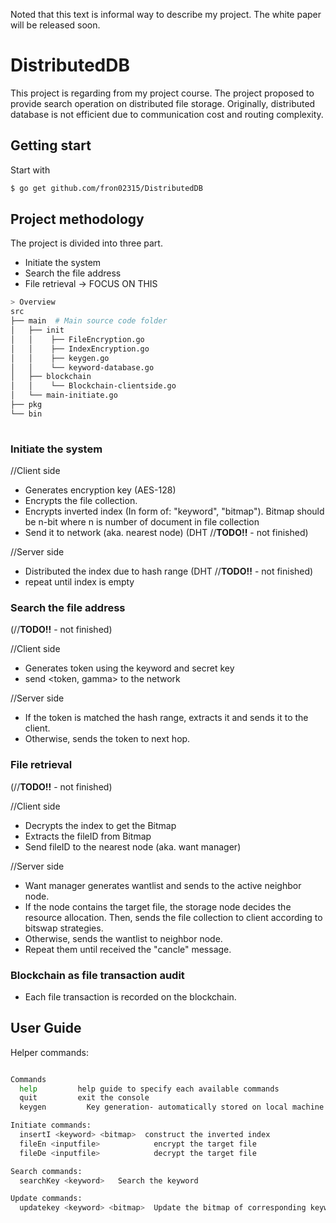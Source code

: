 Noted that this text is informal way to describe my project. 
The white paper will be released soon.

# DistributedDB
This project is regarding from my project course. The project proposed to provide search operation on distributed file storage.
Originally, distributed database is not efficient due to communication cost and routing complexity. 

## Getting start

Start with

```Bash
$ go get github.com/fron02315/DistributedDB
```

## Project methodology
The project is divided into three part.
* Initiate the system
* Search the file address
* File retrieval -> FOCUS ON THIS 


```Bash
> Overview
src                 
├── main  # Main source code folder
│   ├── init
│   │    ├── FileEncryption.go
│   │    ├── IndexEncryption.go
│   │    ├── keygen.go
│   │    └── keyword-database.go
│   ├── blockchain
│   │    └── Blockchain-clientside.go
│   └── main-initiate.go 
├── pkg        
└── bin          
 
```

### Initiate the system 
//Client side
* Generates encryption key (AES-128)
* Encrypts the file collection.
* Encrypts inverted index (In form of: "keyword", "bitmap"). Bitmap should be n-bit where n is number of document in file collection
* Send it to network (aka. nearest node) (DHT //**TODO!!** - not finished)


//Server side
* Distributed the index due to hash range (DHT //**TODO!!** - not finished)
* repeat until index is empty

### Search the file address 
(//**TODO!!** - not finished)

//Client side
* Generates token using the keyword and secret key
* send <token, gamma> to the network

//Server side
* If the token is matched the hash range, extracts it and sends it to the client.
* Otherwise, sends the token to next hop.

### File retrieval

(//**TODO!!** - not finished)

//Client side
* Decrypts the index to get the Bitmap
* Extracts the fileID from Bitmap
* Send fileID to the nearest node (aka. want manager)

//Server side
* Want manager generates wantlist and sends to the active neighbor node.
* If the node contains the target file, the storage node decides the resource allocation. Then, sends the file collection to client according to bitswap strategies.
* Otherwise, sends the wantlist to neighbor node.
* Repeat them until received the "cancle" message.

### Blockchain as file transaction audit
* Each file transaction is recorded on the blockchain.


## User Guide 

Helper commands:

```Bash

Commands
  help         help guide to specify each available commands
  quit         exit the console
  keygen     	 Key generation- automatically stored on local machine

Initiate commands:
  insertI <keyword> <bitmap>  construct the inverted index
  fileEn <inputfile>      		encrypt the target file
  fileDe <inputfile>      		decrypt the target file

Search commands:
  searchKey <keyword> 	Search the keyword

Update commands:
  updatekey <keyword> <bitmap>	Update the bitmap of corresponding keyword.

 
```


